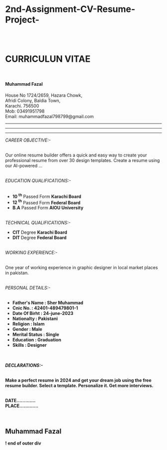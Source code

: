 # 2nd-Assignment-CV-Resume-Project-
<!DOCTYPE html>
<html lang="en">
<head>
    <meta charset="UTF-8">
    <meta name="viewport" content="width=device-width, initial-scale=1.0">
    <title>Resume</title>
    <link rel="stylesheet" href="2nd Assignment Resume.css">
</head>
<body>
    <Div class="outer">
        <br>
        <br>
        <h1>CURRICULUN VITAE</h1>
        <br>
         <p>
        <h4>Muhammad Fazal</h4>
        House No 1724/2659, Hazara Chowk,<br>
        Afridi Colony, Baldia Town,<br>
        Karachi. 756500 <br>
        Mob: 03491951798 <br>
        Email: muhammadfazal798799@gmail.com
        <hr>
        <hr>
        <hr>
        <div class="border">
            <i>CAREER OBJECTIVE:- </i>
        </div>
        <br>
        <p>Our online resume builder offers a quick and easy way to create your professional resume from over 30 design templates. Create a resume using our AI-powered ...</p>
        <br>
        <div class="border">
            <i>EDUCATION QUALIFICATIONS:- </i>
        </div>
        <br>
        <ul>
        <li> <b>10 <sup>th</sup></b>  Passed Form <b> Karachi Board</b></li>
        <li> <b>12 <sup>th</sup></b> Passed Form <b> Federal Board</b></li>
        <li> <b>B.A</b> Passed Form <b>AIOU University</b></li>
        </ul>
<br>
<div class="border">
    <i>TECHNICAL QUALIFICATIONS:- </i>
</div>
<ul>
    <li> <b>CIT </b>  Degree <b> Karachi Board</b></li>
    <li> <b>DIT </b> Degree <b> Federal Board</b></li>
    </ul>
    <br>
    <div class="border">
        <i>WORKING EXPERIENCE:- </i>
    </div>
    <br>
<p> One year of working experience in graphic designer in local market places in pakistan. </p>
         </p>
         <br>
         <div class="border">
             <i>PERSONAL DETAILS:- </i>
         </div>
         <br>
         <ul>
            <li> <b> Father's Name          :            Sher Muhammad</b></li>
            <li>  <b> Cnic No.               :            42401-489479801-1</b></li>
            <li>  <b> Date Of Birht           :                24-june-2023 <b></li>
            <li>  <b> Nationalty             :                  Pakistani</b></li>
            <li>  <b> Religion               :                 Islam </b></li>
            <li>  <b> Gender                :                     Male</b></li>
            <li>  <b> Merital Status         :                   Single </b></li>
            <li>  <b> Education                :                  Graduation        </b></li>
            <li>  <b> Skills                  :               Designer              </b></li>
            </ul>
            <br>
            <br>
            <div class="border">
                <i>DECLARATIONS:- </i>
            </div>
            <br>
<p>Make a perfect resume in 2024 and get your dream job using the free resume builder. Select a template. Personalize it. Get more interviews.
</p>
<br>
    DATE............. <br>
    PLACE............. <br>

</P>
<br>
<h2>Muhammad Fazal</h2>
    </Div> ! end of outer div
</body>
</html>
